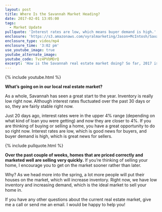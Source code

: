 ```yaml
---
layout: post
title: Where Is the Savannah Market Heading?
date: 2017-02-01 13:05:00
tags:
  - Market Update
pullquote: 'Interest rates are low, which means buyer demand is high.'
enclosure: 'https://s3.amazonaws.com/vyralmarketing/Jason+McIntosh/Savannah+Real+Estate+Agent-+Where+Is+the+Savannah+Market+Heading%253F.mp4'
enclosure_type: video/mp4
enclosure_time: '3:02 pm'
use_youtube_image: true
youtube_alternate_image:
youtube_code: Tvz4PVbMDrQ
excerpt: 'How is the Savannah real estate market doing? So far, 2017 is off to a great start. Interest rates were fluctuating for a while and have now settled around 4%. Meanwhile, inventory is low and demand is high. To learn more about our current market, watch this short video.'
---
```



{% include youtube.html %}

**What’s going on in our local real estate market?**

As a whole, Savannah has seen a great start to the year. Inventory is really low right now. Although interest rates fluctuated over the past 30 days or so, they are fairly stable right now.

Just 20 days ago, interest rates were in the upper 4% range (depending on what kind of loan you were getting) and now they are closer to 4%. If you are thinking of buying or selling a home, you have a great opportunity to do so right now. Interest rates are low, which is good news for buyers, and buyer demand is high, which is great news for sellers.

{% include pullquote.html %}

**Over the past couple of weeks, homes that are priced correctly and marketed well are selling very quickly.** If you’re thinking of selling your home, I encourage you to get on the market sooner rather than later.

Why? As we head more into the spring, a lot more people will put their houses on the market, which will increase inventory. Right now, we have low inventory and increasing demand, which is the ideal market to sell your home in.

If you have any other questions about the current real estate market, give me a call or send me an email. I would be happy to help you!